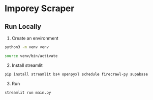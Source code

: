 # Imporey Scraper

## Run Locally

1. Create an environment

```sh
python3 -m venv venv
```

```sh
source venv/bin/activate
```

2. Install streamlit

```sh
pip install streamlit bs4 openpyxl schedule firecrawl-py supabase
```

3. Run

```sh
streamlit run main.py
```
